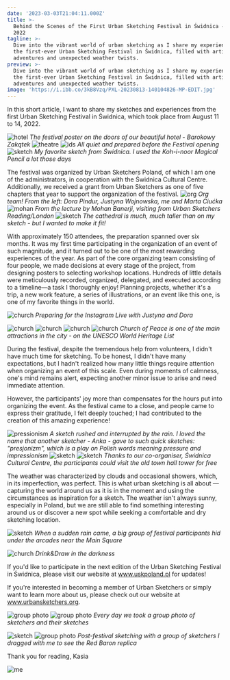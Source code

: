 ```yaml
---
date: '2023-03-03T21:04:11.000Z'
title: >-
  Behind the Scenes of the First Urban Sketching Festival in Świdnica - August
  2022
tagline: >-
  Dive into the vibrant world of urban sketching as I share my experiences from
  the first-ever Urban Sketching Festival in Świdnica, filled with artistic
  adventures and unexpected weather twists.
preview: >-
  Dive into the vibrant world of urban sketching as I share my experiences from
  the first-ever Urban Sketching Festival in Świdnica, filled with artistic
  adventures and unexpected weather twists.
image: 'https://i.ibb.co/3kB8Vzq/PXL-20230813-140104826-MP-EDIT.jpg'
---
```


In this short article, I want to share my sketches and experiences from the first Urban Sketching Festival in Świdnica, which took place from August 11 to 14, 2022.

![hotel](https://i.ibb.co/DbTh32w/IMG-20220811-135911-890.jpg "hotel")
*The festival poster on the doors of our beautiful hotel - Barokowy Zakątek*
![theatre](https://i.ibb.co/VDVRVC0/PXL-20220812-131613935.jpg "theatre")
![ids](https://i.ibb.co/hWtMqqz/PXL-20220811-120950955.jpg "ids")
*All quiet and prepared before the Festival opening*
![sketch](https://i.ibb.co/Qc4TTV5/PSX-20220921-151302.jpg "sketch")
*My favorite sketch from Świdnica. I used the Koh-i-noor Magical Pencil a lot those days*

The festival was organized by Urban Sketchers Poland, of which I am one of the administrators, in cooperation with the Świdnica Cultural Centre. Additionally, we received a grant from Urban Sketchers as one of five chapters that year to support the organization of the festival.
![org](https://i.ibb.co/mJLfXFZ/FB-IMG-1660581727340.jpg "org")
*Org team! From the left: Dora Pindur, Justyna Wojnowska, me and Marta Ciućka*
![mohan](https://i.ibb.co/KwqvfhR/PSX-20220815-180019.jpg "mohan")
*From the lecture by Mohan Banerji, visiting from Urban Sketchers Reading/London*
![sketch](https://i.ibb.co/bF8ffsb/PSX-20220815-180134.jpg "sketch")
*The cathedral is much, much taller than on my sketch - but I wanted to make it fit!*

With approximately 150 attendees, the preparation spanned over six months. It was my first time participating in the organization of an event of such magnitude, and it turned out to be one of the most rewarding experiences of the year. As part of the core organizing team consisting of four people, we made decisions at every stage of the project, from designing posters to selecting workshop locations. Hundreds of little details were meticulously recorded, organized, delegated, and executed according to a timeline—a task I thoroughly enjoy! Planning projects, whether it's a trip, a new work feature, a series of illustrations, or an event like this one, is one of my favorite things in the world.

![church](https://i.ibb.co/KctNkBN/PXL-20220812-155832013.jpg "church")
*Preparing for the Instagram Live with Justyna and Dora*

![church](https://i.ibb.co/YZHqyxr/PSX-20220815-175739.jpg "church")
![church](https://i.ibb.co/4WptL9S/PSX-20220815-175721.jpg "church")
![church](https://i.ibb.co/XpbWrW2/PSX-20220815-175804.jpg "church")
![church](https://i.ibb.co/QNXgQQc/PSX-20220819-121016.jpg "church")
*Church of Peace is one of the main attractions in the city - on the UNESCO World Heritage List*

During the festival, despite the tremendous help from volunteers, I didn't have much time for sketching. To be honest, I didn't have many expectations, but I hadn't realized how many little things require attention when organizing an event of this scale. Even during moments of calmness, one's mind remains alert, expecting another minor issue to arise and need immediate attention.

However, the participants' joy more than compensates for the hours put into organizing the event. As the festival came to a close, and people came to express their gratitude, I felt deeply touched; I had contributed to the creation of this amazing experience!

![pressionism](https://i.ibb.co/HK88PGZ/PSX-20220815-180210.jpg "pressionism")
*A sketch rushed and interrupted by the rain. I loved the name that another sketcher - Anka - gave to such quick sketches: "presjonizm", which is a play on Polish words meaning pressure and impressionism*
![sketch](https://i.ibb.co/k0yz0cm/PSX-20220815-180057.jpg "sketch")
![sketch](https://i.ibb.co/V9dgyhd/PSX-20221223-225239.jpg "sketch")
*Thanks to our co-organiser, Świdnica Cultural Centre, the participants could visit the old town hall tower for free*

The weather was characterized by clouds and occasional showers, which, in its imperfection, was perfect. This is what urban sketching is all about — capturing the world around us as it is in the moment and using the circumstances as inspiration for a sketch. The weather isn't always sunny, especially in Poland, but we are still able to find something interesting around us or discover a new spot while seeking a comfortable and dry sketching location.

![sketch](https://i.ibb.co/s5BsqnP/PSX-20220815-180230.jpg "sketch")
*When a sudden rain came, a big group of festival participants hid under the arcades near the Main Square*

![church](https://i.ibb.co/hDyr11W/PSX-20220815-180535.jpg "church")
*Drink&Draw in the darkness*

If you'd like to participate in the next edition of the Urban Sketching Festival in Świdnica, please visit our website at www.uskpoland.pl for updates!

If you're interested in becoming a member of Urban Sketchers or simply want to learn more about us, please check out our website at www.urbansketchers.org.

![group photo](https://i.ibb.co/ySjZJv0/PSX-20230121-223742.jpg "group photo")
![group photo](https://i.ibb.co/0qFvQ10/PXL-20220812-173704415.jpg "group photo")
*Every day we took a group photo of sketchers and their sketches*

![sketch](https://i.ibb.co/92JJM3L/PSX-20220815-180357.jpg "sketch")
![group photo](https://i.ibb.co/Wy6D1rn/PSX-20220815-180645.jpg "group photo")
*Post-festival sketching with a group of sketchers I dragged with me to see the Red Baron replica*

Thank you for reading,
Kasia

![me](https://i.ibb.co/0nqdLMv/PSX-20221212-173909-1-1.jpg "me")

